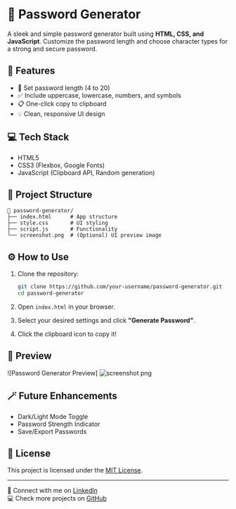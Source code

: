 # 🔐 Password Generator

A sleek and simple password generator built using **HTML, CSS, and JavaScript**. Customize the password length and choose character types for a strong and secure password.

## 🚀 Features

- 🔢 Set password length (4 to 20)
- ✅ Include uppercase, lowercase, numbers, and symbols
- 📋 One-click copy to clipboard
- 💡 Clean, responsive UI design

## 💻 Tech Stack

- HTML5  
- CSS3 (Flexbox, Google Fonts)  
- JavaScript (Clipboard API, Random generation)

## 📂 Project Structure

```
📁 password-generator/
├── index.html      # App structure
├── style.css       # UI styling
├── script.js       # Functionality
└── screenshot.png  # (Optional) UI preview image
```

## ⚙️ How to Use

1. Clone the repository:
   ```bash
   git clone https://github.com/your-username/password-generator.git
   cd password-generator
   ```

2. Open `index.html` in your browser.

3. Select your desired settings and click **"Generate Password"**.

4. Click the clipboard icon to copy it!

## 📸 Preview

![Password Generator Preview] ![screenshot png](https://github.com/user-attachments/assets/42fb40fa-6721-47a0-a87e-fa9568c21c09)


## 🪄 Future Enhancements

- Dark/Light Mode Toggle  
- Password Strength Indicator  
- Save/Export Passwords  

## 📄 License

This project is licensed under the [MIT License](LICENSE).

---

🔗 Connect with me on [LinkedIn](https://www.linkedin.com/in/kanaka-mahalakshmi-katepalli-637585273/)  
💻 Check more projects on [GitHub](https://github.com/mahalakshmi-00)

